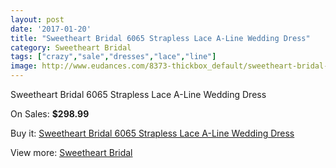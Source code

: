 ```yaml
---
layout: post
date: '2017-01-20'
title: "Sweetheart Bridal 6065 Strapless Lace A-Line Wedding Dress"
category: Sweetheart Bridal
tags: ["crazy","sale","dresses","lace","line"]
image: http://www.eudances.com/8373-thickbox_default/sweetheart-bridal-6065-strapless-lace-a-line-wedding-dress.jpg
---
```

Sweetheart Bridal 6065 Strapless Lace A-Line Wedding Dress

On Sales: **$298.99**
<a href="https://www.eudances.com/en/sweetheart-bridal/2872-sweetheart-bridal-6065-strapless-lace-a-line-wedding-dress.html"><amp-img layout="responsive" width="600" height="600" src="//www.eudances.com/8373-thickbox_default/sweetheart-bridal-6065-strapless-lace-a-line-wedding-dress.jpg" alt="Sweetheart Bridal 6065 Strapless Lace A-Line Wedding Dress 0" /></a>
<a href="https://www.eudances.com/en/sweetheart-bridal/2872-sweetheart-bridal-6065-strapless-lace-a-line-wedding-dress.html"><amp-img layout="responsive" width="600" height="600" src="//www.eudances.com/8377-thickbox_default/sweetheart-bridal-6065-strapless-lace-a-line-wedding-dress.jpg" alt="Sweetheart Bridal 6065 Strapless Lace A-Line Wedding Dress 1" /></a>
<a href="https://www.eudances.com/en/sweetheart-bridal/2872-sweetheart-bridal-6065-strapless-lace-a-line-wedding-dress.html"><amp-img layout="responsive" width="600" height="600" src="//www.eudances.com/8376-thickbox_default/sweetheart-bridal-6065-strapless-lace-a-line-wedding-dress.jpg" alt="Sweetheart Bridal 6065 Strapless Lace A-Line Wedding Dress 2" /></a>
<a href="https://www.eudances.com/en/sweetheart-bridal/2872-sweetheart-bridal-6065-strapless-lace-a-line-wedding-dress.html"><amp-img layout="responsive" width="600" height="600" src="//www.eudances.com/8375-thickbox_default/sweetheart-bridal-6065-strapless-lace-a-line-wedding-dress.jpg" alt="Sweetheart Bridal 6065 Strapless Lace A-Line Wedding Dress 3" /></a>
<a href="https://www.eudances.com/en/sweetheart-bridal/2872-sweetheart-bridal-6065-strapless-lace-a-line-wedding-dress.html"><amp-img layout="responsive" width="600" height="600" src="//www.eudances.com/8374-thickbox_default/sweetheart-bridal-6065-strapless-lace-a-line-wedding-dress.jpg" alt="Sweetheart Bridal 6065 Strapless Lace A-Line Wedding Dress 4" /></a>

Buy it: [Sweetheart Bridal 6065 Strapless Lace A-Line Wedding Dress](https://www.eudances.com/en/sweetheart-bridal/2872-sweetheart-bridal-6065-strapless-lace-a-line-wedding-dress.html "Sweetheart Bridal 6065 Strapless Lace A-Line Wedding Dress")

View more: [Sweetheart Bridal](https://www.eudances.com/en/46-sweetheart-bridal "Sweetheart Bridal")